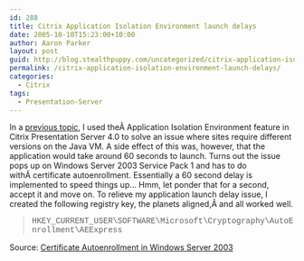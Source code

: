 ```yaml
---
id: 288
title: Citrix Application Isolation Environment launch delays
date: 2005-10-10T15:23:00+10:00
author: Aaron Parker
layout: post
guid: http://blog.stealthpuppy.com/uncategorized/citrix-application-isolation-environment-launch-delays
permalink: /citrix-application-isolation-environment-launch-delays/
categories:
  - Citrix
tags:
  - Presentation-Server
---
```

In a [previous topic](http://blogs.virtualserver.tv/blogs/parky/archive/2005/08/16/37.aspx), I used theÂ Application Isolation Environment feature in Citrix Presentation Server 4.0 to solve an issue where sites require different versions on the Java VM. A side effect of this was, however, that the application would take around 60 seconds to launch. Turns out the issue pops up on Windows Server 2003 Service Pack 1 and has to do withÂ certificate autoenrollment. Essentially a 60 second delay is implemented to speed things up&#8230; Hmm, let ponder that for a second, accept it and move on. To relieve my application launch delay issue, I created the following registry key, the planets aligned,Â and all worked well.

<blockquote dir="ltr">
  <p>
    <font face="Courier New">HKEY_CURRENT_USER\SOFTWARE\Microsoft\Cryptography\AutoEnrollment\AEExpress</font>
  </p>
</blockquote>

Source: [Certificate Autoenrollment in Windows Server 2003](http://www.microsoft.com/technet/prodtechnol/windowsserver2003/technologies/security/autoenro.mspx)